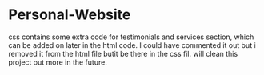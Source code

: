 # Personal-Website
css contains some extra code for testimonials and services section, which can be added on later in the html code. I could have commented it out but i removed it from the 
html file butit be there in the css fil. will clean this project out more in the future. 
